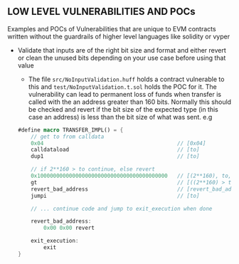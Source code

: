 ## LOW LEVEL VULNERABILITIES AND POCs

Examples and POCs of Vulnerabilities that are unique to EVM contracts written without the guardrails of higher level languages like solidity or vyper

- Validate that inputs are of the right bit size and format and either revert or clean the unused bits depending on your use case before using that value

  - The file `src/NoInputValidation.huff` holds a contract vulnerable to this and `test/NoInputValidation.t.sol` holds the POC for it. The vulnerability can lead to permanent loss of funds when transfer is called with the an address greater than 160 bits. Normally this should be checked and revert if the bit size of the expected type (in this case an address) is less than the bit size of what was sent. e.g

  ```rs
  #define macro TRANSFER_IMPL() = {
      // get to from calldata
      0x04                                          // [0x04]
      calldataload                                  // [to]
      dup1                                          // [to]

      // if 2**160 > to continue, else revert
      0x10000000000000000000000000000000000000000   // [(2**160), to, to]
      gt                                            // [((2**160) > to)  to]
      revert_bad_address                            // [revert_bad_address, ((2**160) > to)  to]
      jumpi                                         // [to]

      // ... continue code and jump to exit_execution when done

      revert_bad_address:
          0x00 0x00 revert

      exit_execution:
          exit
  }
  ```
